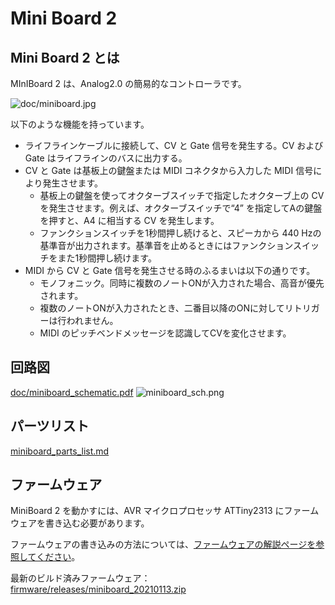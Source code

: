 # Mini Board 2

## Mini Board 2 とは

 MInIBoard 2 は、Analog2.0 の簡易的なコントローラです。

![doc/miniboard.jpg](doc/miniboard.jpg)

以下のような機能を持っています。

- ライフラインケーブルに接続して、CV と Gate 信号を発生する。CV および Gate はライフラインのバスに出力する。
- CV と Gate は基板上の鍵盤または MIDI コネクタから入力した MIDI 信号により発生させます。
  - 基板上の鍵盤を使ってオクターブスイッチで指定したオクターブ上の CV を発生させます。例えば、オクターブスイッチで“4” を指定してAの鍵盤を押すと、A4 に相当する CV を発生します。
  - ファンクションスイッチを1秒間押し続けると、スピーカから 440 Hzの基準音が出力されます。基準音を止めるときにはファンクションスイッチをまた1秒間押し続けます。
- MIDI から CV と Gate 信号を発生させる時のふるまいは以下の通りです。
  - モノフォニック。同時に複数のノートONが入力された場合、高音が優先されます。
  - 複数のノートONが入力されたとき、二番目以降のONに対してリトリガーは行われません。
  - MIDI のピッチベンドメッセージを認識してCVを変化させます。

## 回路図

[doc/miniboard_schematic.pdf](doc/miniboard_schematic.pdf)
![miniboard_sch.png](miniboard_sch.png)

## パーツリスト

[miniboard_parts_list.md](miniboard_parts_list.md)

## ファームウェア

MiniBoard 2 を動かすには、AVR マイクロプロセッサ ATTiny2313 にファームウェアを書き込む必要があります。

ファームウェアの書き込みの方法については、[ファームウェアの解説ページを参照してください](doc/Firmware.md)。

最新のビルド済みファームウェア： [firmware/releases/miniboard_20210113.zip](firmware/releases/miniboard_20210113.zip)